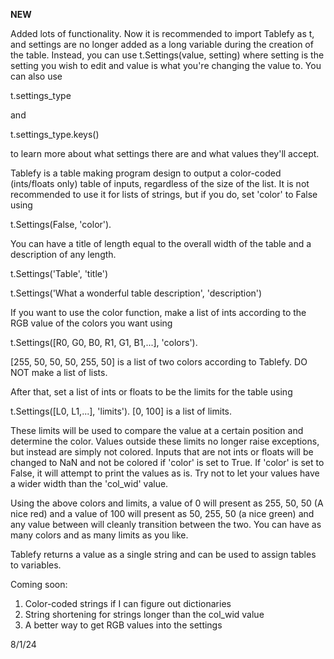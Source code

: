 **NEW**

Added lots of functionality. Now it is recommended to import Tablefy as t, and settings are no longer added as a long variable during the creation of the table. Instead, you can use t.Settings(value, setting) where setting is the setting you wish to edit and value is what you're changing the value to. You can also use

t.settings_type

and

t.settings_type.keys()

to learn more about what settings there are and what values they'll accept.

Tablefy is a table making program design to output a color-coded (ints/floats only) table of inputs, regardless of the size of the list. It is not recommended to use it for lists of strings, but if you do, set 'color' to False using

t.Settings(False, 'color').

You can have a title of length equal to the overall width of the table and a description of any length.

t.Settings('Table', 'title')

t.Settings('What a wonderful table description', 'description')

If you want to use the color function, make a list of ints according to the RGB value of the colors you want using 

t.Settings([R0, G0, B0, R1, G1, B1,...], 'colors').

[255, 50, 50, 50, 255, 50] is a list of two colors according to Tablefy. DO NOT make a list of lists.

After that, set a list of ints or floats to be the limits for the table using

t.Settings([L0, L1,...], 'limits'). [0, 100] is a list of limits.

These limits will be used to compare the value at a certain position and determine the color. Values outside these limits no longer raise exceptions, but instead are simply not colored. Inputs that are not ints or floats will be changed to NaN and not be colored if 'color' is set to True. If 'color' is set to False, it will attempt to print the values as is. Try not to let your values have a wider width than the 'col_wid' value.

Using the above colors and limits, a value of 0 will present as 255, 50, 50 (A nice red) and a value of 100 will present as 50, 255, 50 (a nice green) and any value between will cleanly transition between the two. You can have as many colors and as many limits as you like.

Tablefy returns a value as a single string and can be used to assign tables to variables.

Coming soon:
1. Color-coded strings if I can figure out dictionaries
2. String shortening for strings longer than the col_wid value
3. A better way to get RGB values into the settings

8/1/24
